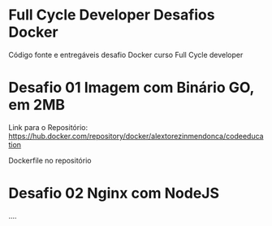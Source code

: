 # Full Cycle Developer Desafios Docker
Código fonte e entregáveis desafio Docker curso Full Cycle developer

# Desafio 01 Imagem com Binário GO, em 2MB
Link para o Repositório: https://hub.docker.com/repository/docker/alextorezinmendonca/codeeducation

Dockerfile no repositório


# Desafio 02 Nginx com NodeJS

....
